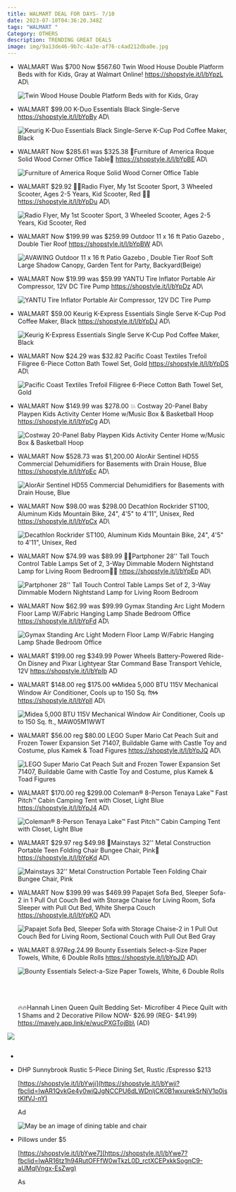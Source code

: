 ```yaml
---
title: WALMART DEAL FOR DAYS- 7/10
date: 2023-07-10T04:36:20.348Z
tags: "WALMART "
Category: OTHERS
description: TRENDING GREAT DEALS
image: img/9a13de46-9b7c-4a3e-af76-c4ad212dba0e.jpg
---
```

* WALMART
   Was $700  Now $567.60
  Twin Wood House Double Platform Beds with for Kids, Gray at Walmart Online! 
  https://shopstyle.it/l/bYpzL
  AD\

  ![Twin Wood House Double Platform Beds with for Kids, Gray](https://i5.walmartimages.com/asr/cce4e8b1-6a77-492a-b360-e04d8a1b5839.65c40f4344b292081d9d0077f1365990.jpeg?odnHeight=2000&odnWidth=2000&odnBg=FFFFFF)
* WALMART
  $99.00
   K-Duo Essentials Black Single-Serve
  https://shopstyle.it/l/bYpBy
  AD\

  ![Keurig K-Duo Essentials Black Single-Serve K-Cup Pod Coffee Maker, Black](https://i5.walmartimages.com/asr/dcc118e6-1ea9-4c9d-8889-20c5fa333063.1ffda42b41b435866e95eb44b463bf76.jpeg?odnHeight=2000&odnWidth=2000&odnBg=FFFFFF)
* WALMART
  Now $285.61 was $325.38
  🌟Furniture of America Roque Solid Wood Corner Office Table🌟
  https://shopstyle.it/l/bYpBE
  AD\

  ![Furniture of America Roque Solid Wood Corner Office Table](https://i5.walmartimages.com/asr/3b386140-3bb7-42bf-a42d-aefb466e8535_1.45e09e45402263c07142257e19209ffb.jpeg?odnHeight=2000&odnWidth=2000&odnBg=FFFFFF)
* WALMART
  $29.92
  🛴🛴Radio Flyer, My 1st Scooter Sport, 3 Wheeled Scooter, Ages 2-5 Years, Kid Scooter, Red 🛴🛴
  https://shopstyle.it/l/bYpDu
  AD\

  ![Radio Flyer, My 1st Scooter Sport, 3 Wheeled Scooter, Ages 2-5 Years, Kid Scooter, Red](https://i5.walmartimages.com/asr/3aaad1b6-20e3-4c3f-9b26-bf469dbb0857.692848b05b0acffd976f38aabc33a133.jpeg?odnHeight=2000&odnWidth=2000&odnBg=FFFFFF)
* WALMART
  Now $199.99 was $259.99
   Outdoor 11 x 16 ft Patio Gazebo , Double Tier Roof 
  https://shopstyle.it/l/bYpBW
  AD\

  ![AVAWING Outdoor 11 x 16 ft Patio Gazebo , Double Tier Roof Soft Large Shadow Canopy, Garden Tent for Party, Backyard(Beige)](https://i5.walmartimages.com/asr/c967aeef-10bf-4108-bb80-02c8cf7f48d6.077187b0e7ac59d5d9e671ca4efcad74.jpeg?odnHeight=2000&odnWidth=2000&odnBg=FFFFFF)
* WALMART
  Now $19.99 was $59.99
  YANTU Tire Inflator Portable Air Compressor, 12V DC Tire Pump
  https://shopstyle.it/l/bYpDz
  AD\

  ![YANTU Tire Inflator Portable Air Compressor, 12V DC Tire Pump](https://i5.walmartimages.com/asr/420a531a-506e-4c15-8596-b38faffbb8bb.0a65be7b4725c3907eac90641b2e746f.jpeg?odnHeight=2000&odnWidth=2000&odnBg=FFFFFF)
* WALMART
  $59.00
  Keurig K-Express Essentials Single Serve K-Cup Pod Coffee Maker, Black
  https://shopstyle.it/l/bYpDJ
  AD\

  ![Keurig K-Express Essentials Single Serve K-Cup Pod Coffee Maker, Black](https://i5.walmartimages.com/asr/13ee2422-9a30-476a-949c-0a377e602202.6c6e58134805ac49070f6ec8cf75d30c.jpeg?odnHeight=768&odnWidth=768&odnBg=FFFFFF)
* WALMART
  Now $24.29 was $32.82
  Pacific Coast Textiles Trefoil Filigree 6-Piece Cotton Bath Towel Set, Gold 
  https://shopstyle.it/l/bYpDS
  AD\

  ![Pacific Coast Textiles Trefoil Filigree 6-Piece Cotton Bath Towel Set, Gold](https://i5.walmartimages.com/asr/73ace33a-0918-41e4-85bf-9c094a286beb.94e431fd7efeb6b990187060eca3e145.jpeg?odnHeight=2000&odnWidth=2000&odnBg=FFFFFF)
* WALMART
  Now $149.99 was $278.00
  💥 Costway 20-Panel Baby Playpen Kids Activity Center Home w/Music Box & Basketball Hoop
  https://shopstyle.it/l/bYpCg
  AD\

  ![Costway 20-Panel Baby Playpen Kids Activity Center Home w/Music Box & Basketball Hoop](https://i5.walmartimages.com/asr/bb5be2bf-ce02-45fe-bb7a-8acf38e0d418.93469727f78292fbedcc3f4cc7a389a8.jpeg?odnHeight=2000&odnWidth=2000&odnBg=FFFFFF)
* WALMART
  Now $528.73 was $1,200.00
  AlorAir Sentinel HD55 Commercial Dehumidifiers for Basements with Drain House, Blue
  https://shopstyle.it/l/bYpEc
  AD\

  ![AlorAir Sentinel HD55 Commercial Dehumidifiers for Basements with Drain House, Blue](https://i5.walmartimages.com/asr/4652db5b-b0bf-4137-ad4c-b242af182112.376617c605ad77e465deae5c28cf0843.jpeg?odnHeight=2000&odnWidth=2000&odnBg=FFFFFF)
* WALMART
  Now $98.00 was $298.00
  Decathlon Rockrider ST100, Aluminum Kids Mountain Bike, 24", 4'5" to 4'11", Unisex, Red
  https://shopstyle.it/l/bYpCx
  AD\

  ![Decathlon Rockrider ST100, Aluminum Kids Mountain Bike, 24", 4'5" to 4'11", Unisex, Red](https://i5.walmartimages.com/asr/027e7ea6-b78b-4047-aae2-4e27e63c6102.4e650ff6092b2f832053c8cbe2024e1e.jpeg?odnHeight=2000&odnWidth=2000&odnBg=FFFFFF)
* WALMART
  Now $74.99 was $89.99
  🌟🌟Partphoner 28'' Tall Touch Control Table Lamps Set of 2, 3-Way Dimmable Modern Nightstand Lamp for Living Room Bedroom🌟🌟
  https://shopstyle.it/l/bYpEp
  AD\

  ![Partphoner 28'' Tall Touch Control Table Lamps Set of 2, 3-Way Dimmable Modern Nightstand Lamp for Living Room Bedroom](https://i5.walmartimages.com/asr/10c2dd36-9953-46f2-98b6-fb14dd5bc1c1.f1e468f9ce91ca50534a7499e92474fc.jpeg?odnHeight=2000&odnWidth=2000&odnBg=FFFFFF)
* WALMART
  Now $62.99 was $99.99
  Gymax Standing Arc Light Modern Floor Lamp W/Fabric Hanging Lamp Shade Bedroom Office 
  https://shopstyle.it/l/bYpFd
  AD\

  ![Gymax Standing Arc Light Modern Floor Lamp W/Fabric Hanging Lamp Shade Bedroom Office](https://i5.walmartimages.com/asr/deb41ae1-4a33-47a7-bd03-a0bd9df9950c.c8b12d97e61b301ed3213dac2866338b.jpeg?odnHeight=2000&odnWidth=2000&odnBg=FFFFFF)
* WALMART
  $199.00 reg $349.99
  Power Wheels Battery-Powered Ride-On Disney and Pixar Lightyear Star Command Base Transport Vehicle, 12V
  https://shopstyle.it/l/bYpIb
  AD
* WALMART
  $148.00 reg $175.00
  🌀🌀Midea 5,000 BTU 115V Mechanical Window Air Conditioner, Cools up to 150 Sq. ft🌀🌀
  https://shopstyle.it/l/bYpIl
  AD\

  ![Midea 5,000 BTU 115V Mechanical Window Air Conditioner, Cools up to 150 Sq. ft., MAW05M1WWT](https://i5.walmartimages.com/asr/79d0486c-0d61-46ac-b9bd-d456fb52f0e1.8fb20c24e34a92078af449f03b0a58d4.jpeg?odnHeight=768&odnWidth=768&odnBg=FFFFFF)
* WALMART
  $56.00 reg $80.00
  LEGO Super Mario Cat Peach Suit and Frozen Tower Expansion Set 71407, Buildable Game with Castle Toy and Costume, plus Kamek & Toad Figures
  https://shopstyle.it/l/bYpJQ
  AD\

  ![LEGO Super Mario Cat Peach Suit and Frozen Tower Expansion Set 71407, Buildable Game with Castle Toy and Costume, plus Kamek & Toad Figures](https://i5.walmartimages.com/asr/602c513a-71c6-4c4b-843a-a46f86ed8fca.3d27b6fe8390a65521dc0aad477cc101.jpeg?odnHeight=2000&odnWidth=2000&odnBg=FFFFFF)
* WALMART
  $170.00 reg $299.00
  Coleman® 8-Person Tenaya Lake™ Fast Pitch™ Cabin Camping Tent with Closet, Light Blue
  https://shopstyle.it/l/bYpJ4
  AD\

  ![Coleman® 8-Person Tenaya Lake™ Fast Pitch™ Cabin Camping Tent with Closet, Light Blue](https://i5.walmartimages.com/asr/10912eaf-2480-42f2-ac72-427663c54ca0.2321ff936ef7d45f7b248ea8afda8bab.jpeg?odnHeight=2000&odnWidth=2000&odnBg=FFFFFF)
* WALMART
  $29.97 reg $49.98
  🌺Mainstays 32'' Metal Construction Portable Teen Folding Chair Bungee Chair, Pink🌸
  https://shopstyle.it/l/bYpKd
  AD\

  ![Mainstays 32'' Metal Construction Portable Teen Folding Chair Bungee Chair, Pink](https://i5.walmartimages.com/asr/f37a6611-8443-4810-8293-8e8145b0cc87.8af73c24fa810476030c0baba9ba58a0.jpeg?odnHeight=2000&odnWidth=2000&odnBg=FFFFFF)
* WALMART
  Now $399.99 was $469.99
  Papajet Sofa Bed, Sleeper Sofa- 2 in 1 Pull Out Couch Bed with Storage Chaise for Living Room, Sofa Sleeper with Pull Out Bed, White Sherpa Couch
  https://shopstyle.it/l/bYpKO
  AD\

  ![Papajet Sofa Bed, Sleeper Sofa with Storage Chaise-2 in 1 Pull Out Couch Bed for Living Room, Sectional Couch with Pull Out Bed Gray](https://i5.walmartimages.com/asr/31515714-5616-4dc4-96e8-f294a28d45aa.c772d979ac8f0550f401eecf7a7349d5.jpeg?odnHeight=768&odnWidth=768&odnBg=FFFFFF)
* WALMART
  $8.97 Reg.$24.99 
  Bounty Essentials Select-a-Size Paper Towels, White, 6 Double Rolls
  https://shopstyle.it/l/bYpJD
  AD\

  ![Bounty Essentials Select-a-Size Paper Towels, White, 6 Double Rolls](https://i5.walmartimages.com/asr/f8c0bffb-9c45-4070-aea1-d4632944b650.103540e92f478ee490073ab8ced25b16.jpeg?odnHeight=2000&odnWidth=2000&odnBg=FFFFFF)

  \
  \
  \
  🔥🔥Hannah Linen Queen Quilt Bedding Set- Microfiber 4 Piece Quilt with 1 Shams and 2 Decorative Pillow 
  NOW- $26.99 (REG- $41.99) 
  https://mavely.app.link/e/wucPXGTojBb\
  (AD)

![](https://i5.walmartimages.com/asr/8ae44859-c0d0-43c0-bcb5-ff4cd327d8c0.f7225bde09b824c66517c78d78cc10d0.jpeg?odnHeight=2000&odnWidth=2000&odnBg=FFFFFF)

![]()

*
* DHP Sunnybrook Rustic 5-Piece Dining Set, Rustic /Espresso $213

   [https://shopstyle.it/l/bYwji](https://shopstyle.it/l/bYwji?fbclid=IwAR1QvkGe4y0wiQJgNCCPU6dLWDnljCK0B1wxurekSrNiV1p0jstKlfVJ-nY)

  Ad

  ![May be an image of dining table and chair](https://scontent-atl3-1.xx.fbcdn.net/v/t39.30808-6/359845688_284295540811438_5448453635270115073_n.jpg?stp=dst-jpg_p526x296&_nc_cat=110&cb=99be929b-59f725be&ccb=1-7&_nc_sid=5cd70e&_nc_ohc=At79TR7E5A8AX_ozF1B&_nc_ht=scontent-atl3-1.xx&oh=00_AfAX62po-8Qi8o1XtFS9-q_JrWYyrUFvcVjE0fz2jc2uOA&oe=64B0592D)
* Pillows under $5 

  [https://shopstyle.it/l/bYwe7](https://shopstyle.it/l/bYwe7?fbclid=IwAR16tz1h94RutOFFfW0wTkzL0D_rctXCEPxkkSognC9-aUMqlVngx-EsZwg)

  As